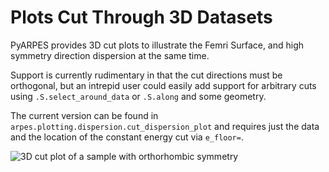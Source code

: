 # Plots Cut Through 3D Datasets

PyARPES provides 3D cut plots to illustrate the Femri Surface, and high symmetry
direction dispersion at the same time.

Support is currently rudimentary in that the cut directions must be orthogonal, 
but an intrepid user could easily add support for arbitrary cuts using
`.S.select_around_data` or `.S.along` and some geometry.

The current version can be found in `arpes.plotting.dispersion.cut_dispersion_plot`
and requires just the data and the location of the constant energy cut via `e_floor=`.

![3D cut plot of a sample with orthorhombic symmetry](static/3d-cut.png)